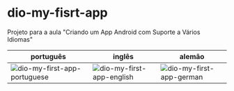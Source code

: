 # dio-my-fisrt-app
Projeto para a aula "Criando um App Android com Suporte a Vários Idiomas"


|português|inglês|alemão|
|---------|------|------|
|![dio-my-first-app-portuguese](https://github.com/andfisbr/dio-my-fisrt-app/assets/1093659/70554929-e224-46f3-a3f7-3f6c9071c295)|![dio-my-first-app-english](https://github.com/andfisbr/dio-my-fisrt-app/assets/1093659/7ea78516-1975-440b-8eac-28d5185bdc05)|![dio-my-first-app-german](https://github.com/andfisbr/dio-my-fisrt-app/assets/1093659/aee54b6f-069a-4c6d-af67-5469d2b509ba)|

